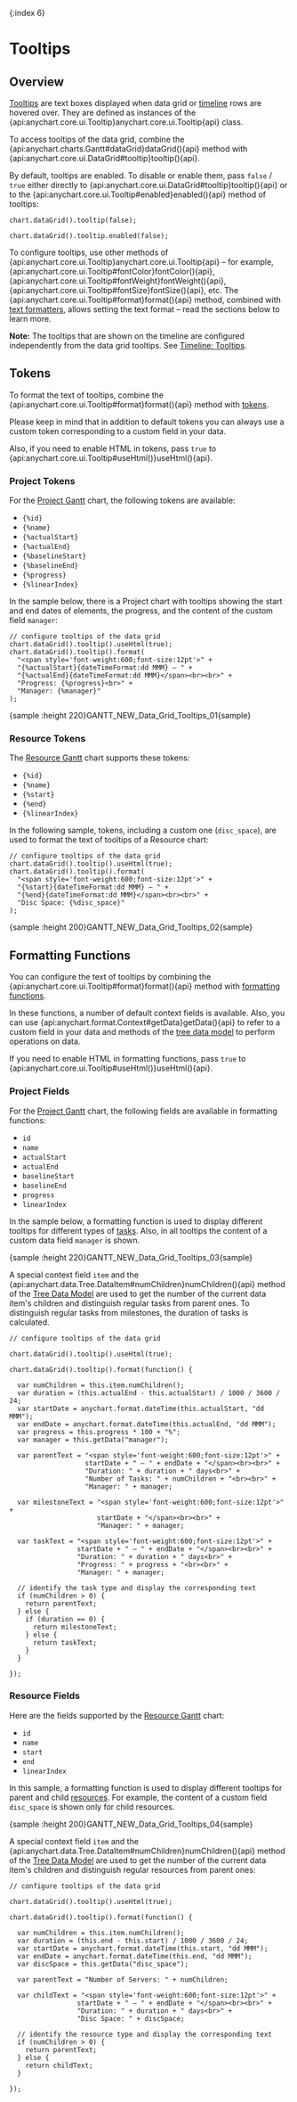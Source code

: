 {:index 6}
# Tooltips

## Overview

[Tooltips](../../Common_Settings/Tooltip) are text boxes displayed when data grid or [timeline](../Timeline) rows are hovered over. They are defined as instances of the {api:anychart.core.ui.Tooltip}anychart.core.ui.Tooltip{api} class.

To access tooltips of the data grid, combine the {api:anychart.charts.Gantt#dataGrid}dataGrid(){api} method with {api:anychart.core.ui.DataGrid#tooltip}tooltip(){api}.

By default, tooltips are enabled. To disable or enable them, pass `false` / `true` either directly to {api:anychart.core.ui.DataGrid#tooltip}tooltip(){api} or to the {api:anychart.core.ui.Tooltip#enabled}enabled(){api} method of tooltips:

```
chart.dataGrid().tooltip(false);
```

```
chart.dataGrid().tooltip.enabled(false);
```

To configure tooltips, use other methods of {api:anychart.core.ui.Tooltip}anychart.core.ui.Tooltip{api} – for example, {api:anychart.core.ui.Tooltip#fontColor}fontColor(){api}, {api:anychart.core.ui.Tooltip#fontWeight}fontWeight(){api}, {api:anychart.core.ui.Tooltip#fontSize}fontSize(){api}, etc. The {api:anychart.core.ui.Tooltip#format}format(){api} method, combined with [text formatters](../../Common_Settings/Text_Formatters), allows setting the text format – read the sections below to learn more.

**Note:** The tooltips that are shown on the timeline are configured independently from the data grid tooltips. See [Timeline: Tooltips](../Timeline/Tooltips).

## Tokens

To format the text of tooltips, combine the {api:anychart.core.ui.Tooltip#format}format(){api} method with [tokens](../../Common_Settings/Text_Formatters#string_tokens).

Please keep in mind that in addition to default tokens you can always use a custom token corresponding to a custom field in your data.

Also, if you need to enable HTML in tokens, pass `true` to {api:anychart.core.ui.Tooltip#useHtml()}useHtml(){api}.

### Project Tokens

For the [Project Gantt](../Project_Chart) chart, the following tokens are available:

* `{%id}`
* `{%name}`
* `{%actualStart}`
* `{%actualEnd}`
* `{%baselineStart}`
* `{%baselineEnd}`
* `{%progress}`
* `{%linearIndex}`

In the sample below, there is a Project chart with tooltips showing the start and end dates of elements, the progress, and the content of the custom field `manager`:

```
// configure tooltips of the data grid
chart.dataGrid().tooltip().useHtml(true);    
chart.dataGrid().tooltip().format(
  "<span style='font-weight:600;font-size:12pt'>" +
  "{%actualStart}{dateTimeFormat:dd MMM} – " +
  "{%actualEnd}{dateTimeFormat:dd MMM}</span><br><br>" +
  "Progress: {%progress}<br>" +
  "Manager: {%manager}"
);
```

{sample :height 220}GANTT\_NEW\_Data\_Grid\_Tooltips\_01{sample}

### Resource Tokens

The [Resource Gantt](../Resource_Chart) chart supports these tokens:

* `{%id}`
* `{%name}`
* `{%start}`
* `{%end}`
* `{%linearIndex}`

In the following sample, tokens, including a custom one (`disc_space`), are used to format the text of tooltips of a Resource chart:

```
// configure tooltips of the data grid
chart.dataGrid().tooltip().useHtml(true);    
chart.dataGrid().tooltip().format(
  "<span style='font-weight:600;font-size:12pt'>" +
  "{%start}{dateTimeFormat:dd MMM} – " +
  "{%end}{dateTimeFormat:dd MMM}</span><br><br>" +
  "Disc Space: {%disc_space}"
);
```

{sample :height 200}GANTT\_NEW\_Data\_Grid\_Tooltips\_02{sample}

## Formatting Functions

You can configure the text of tooltips by combining the {api:anychart.core.ui.Tooltip#format}format(){api} method with [formatting functions](../../Common_Settings/Text_Formatters#formatting_functions).

In these functions, a number of default context fields is available. Also, you can use {api:anychart.format.Context#getData}getData(){api} to refer to a custom field in your data and methods of the [tree data model](../../Working_with_Data/Tree_Data_Model) to perform operations on data.

If you need to enable HTML in formatting functions, pass `true` to {api:anychart.core.ui.Tooltip#useHtml()}useHtml(){api}.

### Project Fields

For the [Project Gantt](../Project_Chart) chart, the following fields are available in formatting functions:

* `id`
* `name`
* `actualStart`
* `actualEnd`
* `baselineStart`
* `baselineEnd`
* `progress`
* `linearIndex`

In the sample below, a formatting function is used to display different tooltips for different types of [tasks](../Project_Chart#tasks_\(actual\)). Also, in all tooltips the content of a custom data field `manager` is shown.

{sample :height 220}GANTT\_NEW\_Data\_Grid\_Tooltips\_03{sample}

A special context field `item` and the {api:anychart.data.Tree.DataItem#numChildren}numChildren(){api} method of the [Tree Data Model](../../Working_with_Data/Tree_Data_Model) are used to get the number of the current data item's children and distinguish regular tasks from parent ones. To distinguish regular tasks from milestones, the duration of tasks is calculated.

```
// configure tooltips of the data grid

chart.dataGrid().tooltip().useHtml(true);

chart.dataGrid().tooltip().format(function() {

  var numChildren = this.item.numChildren();
  var duration = (this.actualEnd - this.actualStart) / 1000 / 3600 / 24;      
  var startDate = anychart.format.dateTime(this.actualStart, "dd MMM");
  var endDate = anychart.format.dateTime(this.actualEnd, "dd MMM");
  var progress = this.progress * 100 + "%";
  var manager = this.getData("manager");

  var parentText = "<span style='font-weight:600;font-size:12pt'>" + 
                   startDate + " – " + endDate + "</span><br><br>" +
                   "Duration: " + duration + " days<br>" +
                   "Number of Tasks: " + numChildren + "<br><br>" +                       
                   "Manager: " + manager;

  var milestoneText = "<span style='font-weight:600;font-size:12pt'>" +
                      startDate + "</span><br><br>" +
                      "Manager: " + manager;

  var taskText = "<span style='font-weight:600;font-size:12pt'>" + 
                 startDate + " – " + endDate + "</span><br><br>" +
                 "Duration: " + duration + " days<br>" +
                 "Progress: " + progress + "<br><br>" +
                 "Manager: " + manager;

  // identify the task type and display the corresponding text
  if (numChildren > 0) {
    return parentText;
  } else {
    if (duration == 0) {
      return milestoneText;
    } else {
      return taskText;
    }
  }

});
```

### Resource Fields

Here are the fields supported by the [Resource Gantt](../Resource_Chart) chart:

* `id`
* `name`
* `start`
* `end`
* `linearIndex`

In this sample, a formatting function is used to display different tooltips for parent and child [resources](../Resource_Chart#periods_and_resources). For example, the content of a custom field `disc_space` is shown only for child resources.

{sample :height 200}GANTT\_NEW\_Data\_Grid\_Tooltips\_04{sample}

A special context field `item` and the {api:anychart.data.Tree.DataItem#numChildren}numChildren(){api} method of the [Tree Data Model](../../Working_with_Data/Tree_Data_Model) are used to get the number of the current data item's children and distinguish regular resources from parent ones:

```
// configure tooltips of the data grid

chart.dataGrid().tooltip().useHtml(true);

chart.dataGrid().tooltip().format(function() {

  var numChildren = this.item.numChildren();
  var duration = (this.end - this.start) / 1000 / 3600 / 24;
  var startDate = anychart.format.dateTime(this.start, "dd MMM");
  var endDate = anychart.format.dateTime(this.end, "dd MMM");
  var discSpace = this.getData("disc_space");

  var parentText = "Number of Servers: " + numChildren;

  var childText = "<span style='font-weight:600;font-size:12pt'>" + 
                 startDate + " – " + endDate + "</span><br><br>" +
                 "Duration: " + duration + " days<br>" +
                 "Disc Space: " + discSpace;

  // identify the resource type and display the corresponding text
  if (numChildren > 0) {
    return parentText;
  } else {
    return childText;
  }

});
```